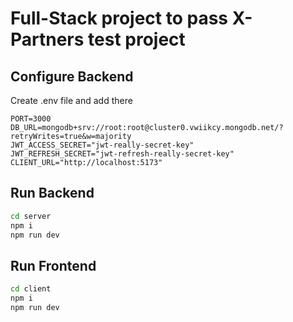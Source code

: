 # Full-Stack project to pass X-Partners test project

## Configure Backend

Create .env file and add there

```env
PORT=3000
DB_URL=mongodb+srv://root:root@cluster0.vwiikcy.mongodb.net/?retryWrites=true&w=majority
JWT_ACCESS_SECRET="jwt-really-secret-key"
JWT_REFRESH_SECRET="jwt-refresh-really-secret-key"
CLIENT_URL="http://localhost:5173"
```

## Run Backend

```bash
cd server
npm i
npm run dev
```

## Run Frontend

```bash
cd client
npm i
npm run dev
```
